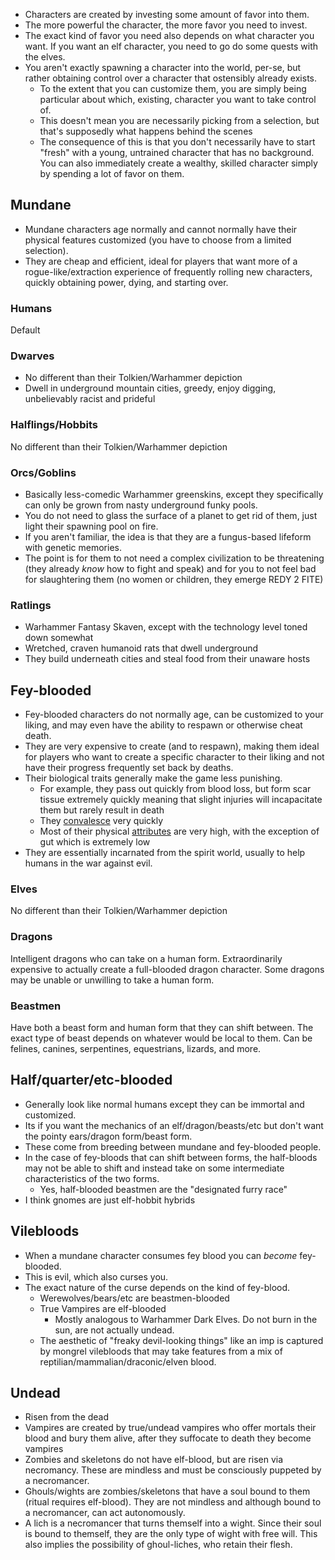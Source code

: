 * Characters are created by investing some amount of favor into them.
* The more powerful the character, the more favor you need to invest.
* The exact kind of favor you need also depends on what character you want. If you want an elf character, you need to go do some quests with the elves.
* You aren't exactly spawning a character into the world, per-se, but rather obtaining control over a character that ostensibly already exists.
	* To the extent that you can customize them, you are simply being particular about which, existing, character you want to take control of.
	* This doesn't mean you are necessarily picking from a selection, but that's supposedly what happens behind the scenes
	* The consequence of this is that you don't necessarily have to start "fresh" with a young, untrained character that has no background. You can also immediately create a wealthy, skilled character simply by spending a lot of favor on them.
## Mundane
* Mundane characters age normally and cannot normally have their physical features customized (you have to choose from a limited selection).
* They are cheap and efficient, ideal for players that want more of a rogue-like/extraction experience of frequently rolling new characters, quickly obtaining power, dying, and starting over.
### Humans
Default
### Dwarves
* No different than their Tolkien/Warhammer depiction
* Dwell in underground mountain cities, greedy, enjoy digging, unbelievably racist and prideful
### Halflings/Hobbits
No different than their Tolkien/Warhammer depiction
### Orcs/Goblins
* Basically less-comedic Warhammer greenskins, except they specifically can only be grown from nasty underground funky pools.
* You do not need to glass the surface of a planet to get rid of them, just light their spawning pool on fire.
* If you aren't familiar, the idea is that they are a fungus-based lifeform with genetic memories.
* The point is for them to not need a complex civilization to be threatening (they already *know* how to fight and speak) and for you to not feel bad for slaughtering them (no women or children, they emerge REDY 2 FITE)
### Ratlings
* Warhammer Fantasy Skaven, except with the technology level toned down somewhat
* Wretched, craven humanoid rats that dwell underground
* They build underneath cities and steal food from their unaware hosts
## Fey-blooded
* Fey-blooded characters do not normally age, can be customized to your liking, and may even have the ability to respawn or otherwise cheat death.
* They are very expensive to create (and to respawn), making them ideal for players who want to create a specific character to their liking and not have their progress frequently set back by deaths.
* Their biological traits generally make the game less punishing.
	* For example, they pass out quickly from blood loss, but form scar tissue extremely quickly meaning that slight injuries will incapacitate them but rarely result in death
	* They [convalesce](Health) very quickly
	* Most of their physical [attributes](Stats) are very high, with the exception of gut which is extremely low
* They are essentially incarnated from the spirit world, usually to help humans in the war against evil.
### Elves
No different than their Tolkien/Warhammer depiction
### Dragons
Intelligent dragons who can take on a human form. Extraordinarily expensive to actually create a full-blooded dragon character. Some dragons may be unable or unwilling to take a human form.
### Beastmen
Have both a beast form and human form that they can shift between. The exact type of beast depends on whatever would be local to them. Can be felines, canines, serpentines, equestrians, lizards, and more.

## Half/quarter/etc-blooded
* Generally look like normal humans except they can be immortal and customized.
* Its if you want the mechanics of an elf/dragon/beasts/etc but don't want the pointy ears/dragon form/beast form.
* These come from breeding between mundane and fey-blooded people.
* In the case of fey-bloods that can shift between forms, the half-bloods may not be able to shift and instead take on some intermediate characteristics of the two forms.
	* Yes, half-blooded beastmen are the "designated furry race"
* I think gnomes are just elf-hobbit hybrids
## Vilebloods
* When a mundane character consumes fey blood you can *become* fey-blooded.
* This is evil, which also curses you.
* The exact nature of the curse depends on the kind of fey-blood.
	* Werewolves/bears/etc are beastmen-blooded
	* True Vampires are elf-blooded
		* Mostly analogous to Warhammer Dark Elves. Do not burn in the sun, are not actually undead.
	* The aesthetic of "freaky devil-looking things" like an imp is captured by mongrel vilebloods that may take features from a mix of reptilian/mammalian/draconic/elven blood.
## Undead
* Risen from the dead
* Vampires are created by true/undead vampires who offer mortals their blood and bury them alive, after they suffocate to death they become vampires
* Zombies and skeletons do not have elf-blood, but are risen via necromancy. These are mindless and must be consciously puppeted by a necromancer.
* Ghouls/wights are zombies/skeletons that have a soul bound to them (ritual requires elf-blood). They are not mindless and although bound to a necromancer, can act autonomously.
* A lich is a necromancer that turns themself into a wight. Since their soul is bound to themself, they are the only type of wight with free will. This also implies the possibility of ghoul-liches, who retain their flesh.
